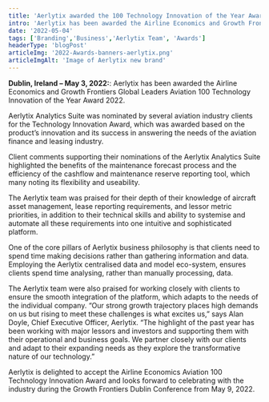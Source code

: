 ```yaml
---
title: 'Aerlytix awarded the 100 Technology Innovation of the Year Award 2022'
intro: 'Aerlytix has been awarded the Airline Economics and Growth Frontiers Global Leaders Aviation 100 Technology Innovation of the Year Award 2022.'
date: '2022-05-04'
tags: ['Branding','Business','Aerlytix Team', 'Awards']
headerType: 'blogPost'
articleImg: '2022-Awards-banners-aerlytix.png'
articleImgAlt: 'Image of Aerlytix new brand'
---
```


**Dublin, Ireland – May 3, 2022:**: Aerlytix has been awarded the Airline Economics and Growth Frontiers Global Leaders Aviation 100 Technology Innovation of the Year Award 2022.

Aerlytix Analytics Suite was nominated by several aviation industry clients for the Technology Innovation Award, which was awarded based on the product’s innovation and its success in answering the needs of the aviation finance and leasing industry.

Client comments supporting their nominations of the Aerlytix Analytics Suite highlighted the benefits of the maintenance forecast process and the efficiency of the cashflow and maintenance reserve reporting tool, which many noting its flexibility and useability.

The Aerlytix team was praised for their depth of their knowledge of aircraft asset management, lease reporting requirements, and lessor metric priorities, in addition to their technical skills and ability to systemise and automate all these requirements into one intuitive and sophisticated platform.

One of the core pillars of Aerlytix business philosophy is that clients need to spend time making decisions rather than gathering information and data. Employing the Aerlytix centralised data and model eco-system, ensures clients spend time analysing, rather than manually processing, data.

The Aerlytix team were also praised for working closely with clients to ensure the smooth integration of the platform, which adapts to the needs of the individual company. “Our strong growth trajectory places high demands on us but rising to meet these challenges is what excites us,” says Alan Doyle, Chief Executive Officer, Aerlytix. “The highlight of the past year has been working with major lessors and investors and supporting them with their operational and business goals. We partner closely with our clients and adapt to their expanding needs as they explore the transformative nature of our technology.”

Aerlytix is delighted to accept the Airline Economics Aviation 100 Technology Innovation Award and looks forward to celebrating with the industry during the Growth Frontiers Dublin Conference from May 9, 2022.